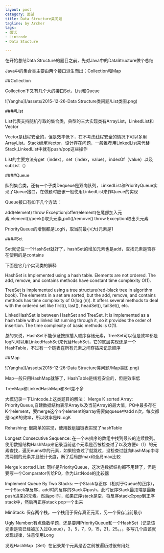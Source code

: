 ```yaml
---
layout: post
category: 面试
title: Data Structure类问题
tagline: by Archer
tags:
- 面试
- Lintcode
- Data Stucture

---
```


在开始总结Data Structure的题目之前，先对Java中的DataStructure做个总结

Java中的集合类主要由两个接口派生而出：Collection和Map

##Collection 

Collection下又有几个大的接口Set，List和Queue

![Yanghu](/assets/2015-12-26-Data Structure类问题/List类图.png)

####List

List代表支持随机存取的集合类，典型的三大实现类有ArrayList，LinkedList和Vector

Vector是线程安全的，但是效率低下，在不考虑线程安全的情况下可以多用ArrayList。Stack继承Vector，设计存在问题，一般推荐用LinkedList来代替Stack,LinkedList中就有push/pop这些操作

List的主要方法有get（index），set（index，value），indexOf（value）以及subList（）

####Queue

队列集合类，还有一个子类Dequeue是双向队列，LinkedList和PriorityQueue实现了Queue接口，在做题时应该一般使用LinkedList来作Queue的实现

Queue接口有如下几个方法：

add(element) throw Exception/offer(element)在尾部加入元素,element()/peek()取头元素,poll()/remove() throw Exception取出头元素

PriorityQueue的增删都是LogN，取当前最小(大)元素是1

####Set
 
Set就记住一个HashSet就好了，hashSet的增加元素也是add，查找元素是否存在使用的是contains


下面是它几个实现类的解释

HashSet is Implemented using a hash table. Elements are not ordered. The add, remove, and contains methods have constant time complexity O(1).

TreeSet is implemented using a tree structure(red-black tree in algorithm book). The elements in a set are sorted, but the add, remove, and contains methods has time complexity of O(log (n)). It offers several methods to deal with the ordered set like first(), last(), headSet(), tailSet(), etc.

LinkedHashSet is between HashSet and TreeSet. It is implemented as a hash table with a linked list running through it, so it provides the order of insertion. The time complexity of basic methods is O(1).

总的来说，HashSet不能保证按照插入顺序存储元素，TreeSet可以但是效率都是logN,可以用LinkedHashSet来代替HashSet，它的底层实现还是一个HashTable，不过有一个链表在所有元素之间穿插来记录顺序

##Map

![Yanghu](/assets/2015-12-26-Data Structure类问题/Map类图.png)

Map一般只用HashMap就够了，HashTable是线程安全的，但是效率低

TreeMap和LinkedHashMap和Set差不多

大概记录一下Lintcode上这类题目的解法：
Merge K sorted Array: PriorityQueue,自建数据结构表示Array以及当前Array的最大值，PQ中最多存在K个element，要merge这个n个element的array需要向queue中add n次，每次都是logK的效率，所以效率是NLogK

Rehashing: 很简单的实现，使用数组加链表实现了hashTable

Longest Consecutive Sequence: 在一个未排序的数组中找到最长的连续数列。使用数据结构HashMap来记录当前这个元素是否被检查过了以及方便o（1）的元素查找，遍历nums中的元素，如果检查过了就跳过，没检查过就向hashMap中寻找两侧的元素并且统计长度，断了后局部max和全局max比较

Merge k sorted List: 同样是PriorityQueue，这次连数据结构都不用建了，但是要写一个Comparator传给PQ，作为ListNode的比较器

Implement Queue By Two Stacks: 一个Stack存正序（相对于Queue的正序），一个Stack存反序，add时向反序的Stack中push，此时反序Stack最顶端是最新push进来的元素。然后poll时，如果正序stack是空，将反序stack全pop到正序stack中，然后再正序stack pop一个出来

MinStack: 保存两个栈，一个栈用于保存真正元素，另一个保存当前最小

Ugly Number:有点像数学题，还是要用PriorityQueue和一个HashSet（记录该元素是否已经被加入过Queue），3，5，7，9，15，21，25。。。多写几个应该就发现规律，注意使用Long

发现HashMap（Set）在记录某个元素是否之前被遍历过很有用处

